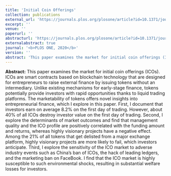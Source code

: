```yaml
---
title: 'Initial Coin Offerings'
collection: publications
external_url: 'https://journals.plos.org/plosone/article?id=10.1371/journal.pone.0233018'
excerpt: ''
venue: ''
paperurl: ''
abstracturl: 'https://journals.plos.org/plosone/article?id=10.1371/journal.pone.0233018'
externalabstract: true
journal: '<b>PLOS ONE, 2020</b>'
version: ''
abstract: 'This paper examines the market for initial coin offerings (ICOs). ICOs are smart contracts based on blockchain technology that are designed for entrepreneurs to raise external finance by issuing tokens without an intermediary. Unlike existing mechanisms for early-stage finance, tokens potentially provide investors with rapid opportunities thanks to liquid trading platforms. The marketability of tokens offers novel insights into entrepreneurial finance, which I explore in this paper. First, I document that investors earn on average 8.2% on the first day of trading. However, about 40% of all ICOs destroy investor value on the first day of trading. Second, I explore the determinants of market outcomes and find that management quality and the ICO profile are positively correlated with the funding amount and returns, whereas highly visionary projects have a negative effect. Among the 21% of all tokens that get delisted from a major exchange platform, highly visionary projects are more likely to fail, which investors anticipate. Third, I explore the sensitivity of the ICO market to adverse industry events such as China’s ban of ICOs, the hack of leading ledgers, and the marketing ban on FaceBook. I find that the ICO market is highly susceptible to such environmental shocks, resulting in substantial welfare losses for investors.'
---
```


<strong>Abstract:</strong> This paper examines the market for initial coin offerings (ICOs). ICOs are smart contracts based on blockchain technology that are designed for entrepreneurs to raise external finance by issuing tokens without an intermediary. Unlike existing mechanisms for early-stage finance, tokens potentially provide investors with rapid opportunities thanks to liquid trading platforms. The marketability of tokens offers novel insights into entrepreneurial finance, which I explore in this paper. First, I document that investors earn on average 8.2% on the first day of trading. However, about 40% of all ICOs destroy investor value on the first day of trading. Second, I explore the determinants of market outcomes and find that management quality and the ICO profile are positively correlated with the funding amount and returns, whereas highly visionary projects have a negative effect. Among the 21% of all tokens that get delisted from a major exchange platform, highly visionary projects are more likely to fail, which investors anticipate. Third, I explore the sensitivity of the ICO market to adverse industry events such as China’s ban of ICOs, the hack of leading ledgers, and the marketing ban on FaceBook. I find that the ICO market is highly susceptible to such environmental shocks, resulting in substantial welfare losses for investors.
